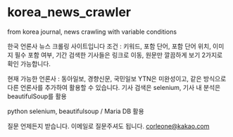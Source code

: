 # korea_news_crawler
from korea journal, news crawling with variable conditions

한국 언론사 뉴스 크롤링 사이트입니다
조건 : 키워드, 포함 단어, 포함 단어 위치, 이미지 필수 포함 여부, 기간
검색한 기사들은 링크로 이동, 원문만 깔끔하게 보기 2가지로 확인 가능합니다.

현재 가능한 언론사 : 동아일보, 경향신문, 국민일보
YTN은 미완성이고, 같은 방식으로 다른 언론사를 추가하여 활용할 수 있습니다.
기사 검색은 selenium, 기사 내 분석은 beautifulSoup를 활용

python selenium, beautifulsoup / Maria DB 활용

질문 언제든지 받습니다. 이메일로 질문주셔도 됩니다.
corleone@kakao.com
